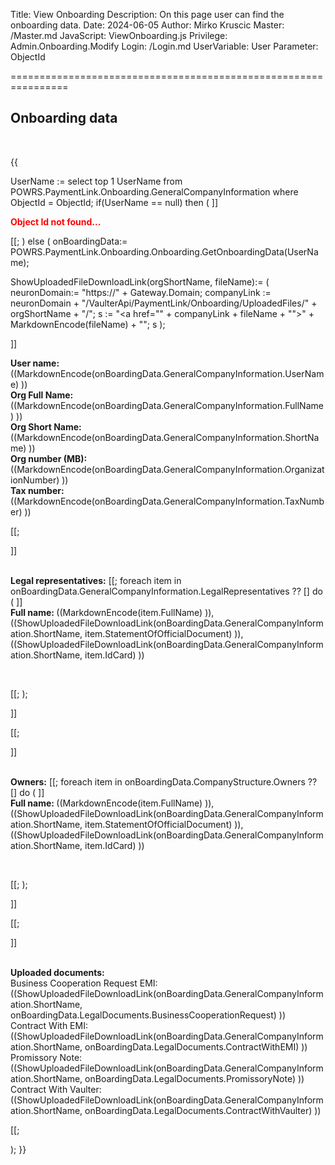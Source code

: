 Title: View Onboarding
Description: On this page user can find the onboarding data.
Date: 2024-06-05
Author: Mirko Kruscic
Master: /Master.md
JavaScript: ViewOnboarding.js
Privilege: Admin.Onboarding.Modify
Login: /Login.md
UserVariable: User
Parameter: ObjectId

================================================================

Onboarding data
----------

<br />

{{

UserName := select top 1 UserName from POWRS.PaymentLink.Onboarding.GeneralCompanyInformation where ObjectId = ObjectId;
if(UserName == null) then
(
]]<div>
<span style="color: red;"><strong>Object Id not found...</strong></span>
</div>

[[;
)
else 
(
onBoardingData:= POWRS.PaymentLink.Onboarding.Onboarding.GetOnboardingData(UserName);

ShowUploadedFileDownloadLink(orgShortName, fileName):=
(
	neuronDomain:= "https://" + Gateway.Domain;
	companyLink := neuronDomain + "/VaulterApi/PaymentLink/Onboarding/UploadedFiles/" + orgShortName + "/";
	s := "<a href=\"" + companyLink + fileName + "\">" + MarkdownEncode(fileName) + "</a>";
	s
);



]]<div>
<strong>User name:</strong> ((MarkdownEncode(onBoardingData.GeneralCompanyInformation.UserName) ))
<br />
<strong>Org Full Name:</strong> ((MarkdownEncode(onBoardingData.GeneralCompanyInformation.FullName) ))
<br />
<strong>Org Short Name:</strong> ((MarkdownEncode(onBoardingData.GeneralCompanyInformation.ShortName) ))
<br />
<strong>Org number (MB):</strong> ((MarkdownEncode(onBoardingData.GeneralCompanyInformation.OrganizationNumber) ))
<br />
<strong>Tax number:</strong> ((MarkdownEncode(onBoardingData.GeneralCompanyInformation.TaxNumber) ))
</div>

[[;

]]<div>
<br />
<strong>Legal representatives:</strong>
[[;
foreach item in onBoardingData.GeneralCompanyInformation.LegalRepresentatives ?? [] do
(
]]<div>
<strong>Full name: </strong> ((MarkdownEncode(item.FullName) )), <br />((ShowUploadedFileDownloadLink(onBoardingData.GeneralCompanyInformation.ShortName, item.StatementOfOfficialDocument) )), <br />((ShowUploadedFileDownloadLink(onBoardingData.GeneralCompanyInformation.ShortName, item.IdCard) )) 
</div>
<br />

[[;
);

]]</div>
[[;

]]<div>
<br />
<strong>Owners:</strong>
[[;
foreach item in onBoardingData.CompanyStructure.Owners ?? [] do
(
]]<div>
<strong>Full name: </strong> ((MarkdownEncode(item.FullName) )), <br />((ShowUploadedFileDownloadLink(onBoardingData.GeneralCompanyInformation.ShortName, item.StatementOfOfficialDocument) )), <br />((ShowUploadedFileDownloadLink(onBoardingData.GeneralCompanyInformation.ShortName, item.IdCard) )) 
</div>
<br />

[[;
);

]]</div>
[[;

]]<div>
<br />
<strong>Uploaded documents:</strong>
<br />
Business Cooperation Request EMI: ((ShowUploadedFileDownloadLink(onBoardingData.GeneralCompanyInformation.ShortName, onBoardingData.LegalDocuments.BusinessCooperationRequest) ))
<br />
Contract With EMI: ((ShowUploadedFileDownloadLink(onBoardingData.GeneralCompanyInformation.ShortName, onBoardingData.LegalDocuments.ContractWithEMI) ))
<br />
Promissory Note: ((ShowUploadedFileDownloadLink(onBoardingData.GeneralCompanyInformation.ShortName, onBoardingData.LegalDocuments.PromissoryNote) ))
<br />
Contract With Vaulter: ((ShowUploadedFileDownloadLink(onBoardingData.GeneralCompanyInformation.ShortName, onBoardingData.LegalDocuments.ContractWithVaulter) ))

[[;

);
}}